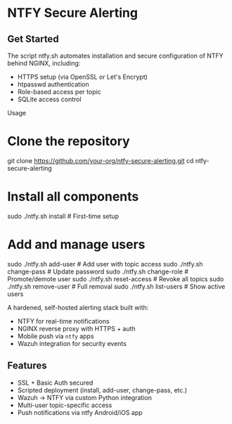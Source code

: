 # NTFY Secure Alerting 

## Get Started
The script ntfy.sh automates installation and secure configuration of NTFY behind NGINX, including:

- HTTPS setup (via OpenSSL or Let's Encrypt)
- htpasswd authentication
- Role-based access per topic
- SQLite access control

Usage

# Clone the repository
git clone https://github.com/your-org/ntfy-secure-alerting.git
cd ntfy-secure-alerting

# Install all components
sudo ./ntfy.sh install       # First-time setup

# Add and manage users
sudo ./ntfy.sh add-user      # Add user with topic access
sudo ./ntfy.sh change-pass   # Update password
sudo ./ntfy.sh change-role   # Promote/demote user
sudo ./ntfy.sh reset-access  # Revoke all topics
sudo ./ntfy.sh remove-user   # Full removal
sudo ./ntfy.sh list-users    # Show active users

A hardened, self-hosted alerting stack built with:

- NTFY for real-time notifications
- NGINX reverse proxy with HTTPS + auth
- Mobile push via `ntfy` apps
- Wazuh integration for security events

## Features
- SSL + Basic Auth secured
- Scripted deployment (install, add-user, change-pass, etc.)
- Wazuh → NTFY via custom Python integration
- Multi-user topic-specific access
- Push notifications via ntfy Android/iOS app
